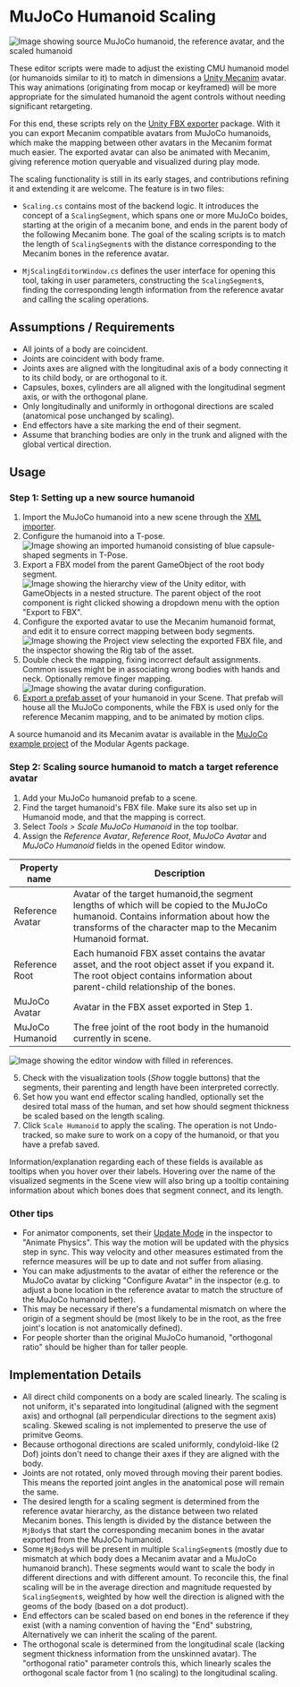 # MuJoCo Humanoid Scaling
![Image showing source MuJoCo humanoid, the reference avatar, and the scaled humanoid](../../Images/scaling.png)

These editor scripts were made to adjust the existing CMU humanoid model (or humanoids similar to it) to match in dimensions a [Unity Mecanim](https://docs.unity3d.com/Manual/AnimationOverview.html) avatar. 
This way animations (originating from mocap or keyframed) will be more appropriate for the simulated humanoid the agent controls without needing significant retargeting.

For this end, these scripts rely on the [Unity FBX exporter](https://docs.unity3d.com/Packages/com.unity.formats.fbx@2.0/manual/index.html) package. With it you can export Mecanim compatible avatars from MuJoCo humanoids, which make the mapping between
other avatars in the Mecanim format much easier. The exported avatar can also be animated with Mecanim, giving reference motion queryable and visualized during play mode.

The scaling functionality is still in its early stages, and contributions refining it and extending it are welcome. The feature is in two files:
- `Scaling.cs` contains most of the backend logic. It introduces the concept of a `ScalingSegment`, which spans one or more MuJoCo boides, starting at the origin of a mecanim bone, and ends in the parent body of the following Mecanim bone. 
  The goal of the scaling scripts is to match the length of `ScalingSegment`s with the distance corresponding to the Mecanim bones in the reference avatar.

- `MjScalingEditorWindow.cs` defines the user interface for opening this tool, taking in user parameters, constructing the `ScalingSegment`s, finding the corresponding length information from the reference avatar and calling the scaling operations.

## Assumptions / Requirements
- All joints of a body are coincident.
- Joints are coincident with body frame.
- Joints axes are aligned with the longitudinal axis of a body connecting it to its child body, or are orthogonal to it.
- Capsules, boxes, cylinders are all aligned with the longitudinal segment axis, or with the orthogonal plane.
- Only longitudinally and uniformly in orthogonal directions are scaled (anatomical pose unchanged by scaling).
- End effectors have a site marking the end of their segment.
- Assume that branching bodies are only in the trunk and aligned with the global vertical direction.

## Usage
### Step 1: Setting up a new source humanoid
1. Import the MuJoCo humanoid into a new scene through the [XML importer](https://mujoco.readthedocs.io/en/latest/unity.html#using-the-plug-in).
2. Configure the humanoid into a T-pose.
   ![Image showing an imported humanoid consisting of blue capsule-shaped segments in T-Pose.](../../Images/import.png)
3. Export a FBX model from the parent GameObject of the root body segment.
   ![Image showing the hierarchy view of the Unity editor, with GameObjects in a nested structure. The parent object of the root component is right clicked showing a dropdown menu with the option "Export to FBX".](../../../../Images/export.png)
4. Configure the exported avatar to use the Mecanim humanoid format, and edit it to ensure correct mapping between body segments.
   ![Image showing the Project view selecting the exported FBX file, and the inspector showing the Rig tab of the asset.](../../Images/configure.png)
5. Double check the mapping, fixing incorrect default assignments. Common issues might be in associating wrong bodies with hands and neck. Optionally remove finger mapping.
   ![Image showing the avatar during configuration.](../../Images/avatar.png)
6. [Export a prefab asset](https://docs.unity3d.com/Manual/CreatingPrefabs.html) of your humanoid in your Scene. That prefab will house all the MuJoCo components, while the FBX is used only for the reference Mecanim mapping, and to be animated by motion clips.

A source humanoid and its Mecanim avatar is available in the [MuJoCo example project](https://github.com/Balint-H/modular-agents/tree/main/UnityMjExamples) of the Modular Agents package.

### Step 2: Scaling source humanoid to match a target reference avatar
1. Add your MuJoCo humanoid prefab to a scene.
2. Find the target humanoid's FBX file. Make sure its also set up in Humanoid mode, and that the mapping is correct.
3. Select *Tools > Scale MuJoCo Humanoid* in the top toolbar.
4. Assign the *Reference Avatar*, *Reference Root*, *MuJoCo Avatar* and *MuJoCo Humanoid* fields in the opened Editor window.

|Property name|Description| 
|---|---|
|Reference Avatar|Avatar of the target humanoid,the segment lengths of which will be copied to the MuJoCo humanoid. Contains information about how the transforms of the character map to the Mecanim Humanoid format.|  
|Reference Root|Each humanoid FBX asset contains the avatar asset, and the root object asset if you expand it. The root object contains information about parent-child relationship of the bones. |   
|MuJoCo Avatar|Avatar in the FBX asset exported in Step 1.|
|MuJoCo Humanoid|The free joint of the root body in the humanoid currently in scene.|

![Image showing the editor window with filled in references.](../../Images/editor_scene.png)

5. Check with the visualization tools (*Show* toggle buttons) that the segments, their parenting and length have been interpreted correctly.
6. Set how you want end effector scaling handled, optionally set the desired total mass of the human, and set how should segment thickness be scaled based on the length scaling.
7. Click `Scale Humanoid` to apply the scaling. The operation is not Undo-tracked, so make sure to work on a copy of the humanoid, or that you have a prefab saved. 

Information/explanation regarding each of these fields is available as tooltips when you hover over their labels. Hovering over the name of the visualized segments in the Scene view will also bring up a tooltip containing information about which bones does that segment connect, and its length.

### Other tips
- For animator components, set their [Update Mode](https://docs.unity3d.com/ScriptReference/AnimatorUpdateMode.html) in the inspector to "Animate Physics". This way the motion will be updated with the physics step in sync. 
  This way velocity and other measures estimated from the refernce measures will be up to date and not suffer from aliasing.
- You can make adjustments to the avatar of either the reference or the MuJoCo avatar by clicking "Configure Avatar" in the inspector (e.g. to adjust a bone location in the reference avatar to match the structure of the MuJoCo humanoid better). 
- This may be necessary if there's a fundamental mismatch on where the origin of a segment should be (most likely to be in the root, as the free joint's location is not anatomically defined).
- For people shorter than the original MuJoCo humanoid, "orthogonal ratio" should be higher than for taller people.


## Implementation Details
- All direct child components on a body are scaled linearly. The scaling is not uniform, it's separated into longitudinal (aligned with the segment axis) and orthognal (all perpendicular directions to the segment axis) scaling.
  Skewed scaling is not implemented to preserve the use of primitve Geoms.
- Because orthogonal directions are scaled uniformly, condyloid-like (2 Dof) joints don't need to change their axes if they are aligned with the body.
- Joints are not rotated, only moved through moving their parent bodies. This means the reported joint angles in the anatomical pose will remain the same.
- The desired length for a scaling segment is determined from the reference avatar hierarchy, as the distance between two related Mecanim bones. 
  This length is divided by the distance between the `MjBody`s that start the corresponding mecanim bones in the avatar exported from the MuJoCo humanoid.
- Some `MjBody`s will be present in multiple `ScalingSegment`s (mostly due to mismatch at which body does a Mecanim avatar and a MuJoCo humanoid branch). These segments would want to scale the body in different directions and with different amount.
  To reconcile this, the final scaling will be in the average direction and magnitude requested by `ScalingSegment`s, weighted by how well the direction is aligned with the geoms of the body (based on a dot product).
- End effectors can be scaled based on end bones in the reference if they exist (with a naming convention of having the "End" substring, Alternatively we can inherit the scaling of the parent.
- The orthogonal scale is determined from the longitudinal scale (lacking segment thickness information from the unskinned avatar). The "orthogonal ratio" parameter controls this, which linearly scales the orthogonal scale factor from 1 (no scaling) to the longitudinal scaling. 


